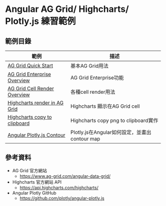 # Angular AG Grid/ Highcharts/ Plotly.js 練習範例

## 範例目錄

| 範例                                                                 | 描述                                   |
|--------------------------------------------------------------------|--------------------------------------|
| [AG Grid Quick Start](src/app/quickstart-guide)                    | 基本AG Grid用法                          |
| [AG Grid Enterprise Overview](src/app/enterprise-overview)         | AG Grid Enterprise功能                 |
| [AG Grid Cell Render Overview](src/app/cell-render-overview)       | 各種cell render用法                      |
| [Highcharts render in AG Grid](src/app/highchart-in-grid-overview) | Highcharts 顯示在AG Grid cell           |
| [Highcharts copy to clipboard](src/app/utils/highcharts-util.ts)   | Highcharts copy png to clipboard實作   |
| [Angular Plotly.js Contour](src/app/plotly-contour)                | Plotly.js在Angular如何設定，並畫出contour map |

## 參考資料
+ AG Grid 官方網站
  + https://www.ag-grid.com/angular-data-grid/
+ Highcharts 官方網站 API
  + https://api.highcharts.com/highcharts/
+ Angular Plotly GitHub
  + https://github.com/plotly/angular-plotly.js
